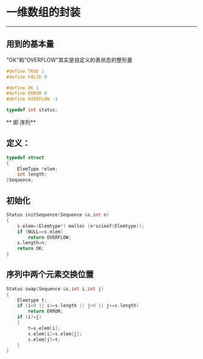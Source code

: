 # 一维数组的封装

---
## 用到的基本量
"OK"和"OVERFLOW"其实是自定义的表状态的整形量
```c
#define TRUE 1
#define FALSE 0

#define OK 1
#define ERROR 0
#define OVERFLOW -1

typedef int status;
```
** 即 序列**
## 定义：
```c
typedef struct
{
    ElemType *elem;
    int length;
}Sequence;
```
## 初始化
```c
Status initSequence(Sequence &s,int n)
{
    s.elem=(Elemtype*) malloc (n*szieof(Elemtype));
    if (NULL==s.elem)
        return OVERFLOW;
    s.length=n;
    return OK;
}
```
## 序列中两个元素交换位置
```c
Status swap(Sequence &s,int i,int j)
{
    Elemtype t;
    if (i<0 || i>=s.length || j<0 || j>=s.length)
        return ERROR;
    if (i!=j)
    {
        t=s.elem[i];
        s.elem[i]=s.elem[j];
        s.elem[j]=t;
    }
}
```







